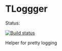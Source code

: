 TLoggger
========

Status:

[![Build status](https://travis-ci.org/kn65op/TLogger.svg?branch=master)](https://travis-ci.org/kn65op/TLogger)

Helper for pretty logging
